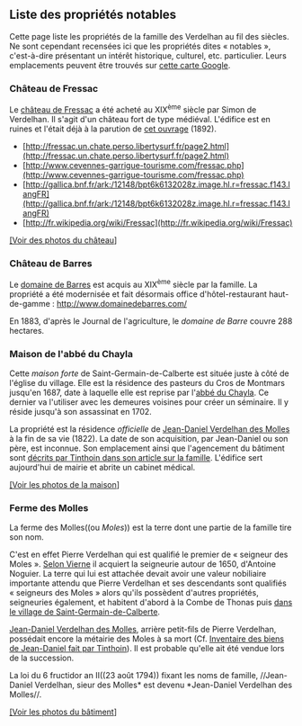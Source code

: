 ## Liste des propriétés notables

Cette page liste les propriétés de la famille des Verdelhan au fil des siècles. Ne sont cependant recensées ici que les propriétés dites « notables », c'est-à-dire présentant un intérêt historique, culturel, etc. particulier. Leurs emplacements peuvent être trouvés sur [cette carte Google](http://maps.google.com/maps/ms?ie=UTF&msa=0&msid=_206049082383953641369.0004b2e3d2744b9ac070f).

### Château de Fressac

Le [château de Fressac](wp>fr:Château_de_Fressac) a été acheté au XIX<sup>ème</sup> siècle par Simon de Verdelhan. Il s'agit d'un château fort de type médiéval. L'édifice est en ruines et l'était déjà à la parution de [cet ouvrage](http://gallica.bnf.fr/ark:/12148/bpt6k393388.image.hl.r=fressac.f55.langFR) (1892).

 * [http://fressac.un.chate.perso.libertysurf.fr/page2.html](http://fressac.un.chate.perso.libertysurf.fr/page2.html)
 * [http://www.cevennes-garrigue-tourisme.com/fressac.php](http://www.cevennes-garrigue-tourisme.com/fressac.php)
 * [http://gallica.bnf.fr/ark:/12148/bpt6k6132028z.image.hl.r=fressac.f143.langFR](http://gallica.bnf.fr/ark:/12148/bpt6k6132028z.image.hl.r=fressac.f143.langFR)
 * [http://fr.wikipedia.org/wiki/Fressac](http://fr.wikipedia.org/wiki/Fressac)

[\[Voir des photos du château](https://picasaweb.google.com/111524259305843655428/ChateauDeFressac092010?authkey=Gv1sRgCL6CwILs2MeHVw)\]

### Château de Barres

Le [domaine de Barres](wp>fr:Château_de_Barres) est acquis au XIX<sup>ème</sup> siècle par la famille. La propriété a été modernisée et fait désormais office d'hôtel-restaurant haut-de-gamme :
<http://www.domainedebarres.com/>

En 1883, d'après le Journal de l'agriculture, le *domaine de Barre*
couvre 288 hectares.

### Maison de l'abbé du Chayla

Cette *maison forte* de Saint-Germain-de-Calberte est située juste à
côté de l'église du village. Elle est la résidence des pasteurs du Cros de Montmars jusqu'en 1687, date à laquelle elle est reprise par l'[abbé du Chayla](wp>fr:François_de_Langlade_du_Chayla). Ce dernier va l'utiliser avec les demeures voisines pour créer un séminaire. Il y réside jusqu'à son assassinat en 1702.

La propriété est la résidence *officielle* de [Jean-Daniel Verdelhan des Molles](Jean-Daniel_Verdelhan_des_Molles_(1737-1822)) à
la fin de sa vie (1822). La date de son acquisition, par Jean-Daniel ou son père, est inconnue. Son emplacement ainsi que l'agencement du bâtiment sont [décrits par Tinthoin dans son article sur la famille](Une_famille_noble_Cévenole_au_XIXme_siècle_les_Verdelhan_des_Molles_(Tinthoin)).
L'édifice sert aujourd'hui de mairie et abrite un cabinet médical.

[\[Voir les photos de la maison](https://picasaweb.google.com/111524259305843655428/MaisonDeLAbbeDuChayla102009?authuser=0&authkey=Gv1sRgCOOdh8PszoefHA&feat=directlink)\]

### Ferme des Molles

La ferme des Molles((ou *Moles*)) est la terre dont une partie de la famille tire son nom.

C'est en effet Pierre Verdelhan qui est qualifié le premier de « seigneur des Moles ». [Selon Vierne](Les_Verdelhan_de_Saint-Germain-de-Calberte_(Vierne))
il acquiert la seigneurie autour de 1650, d'Antoine Noguier. La terre qui lui est attachée devait avoir une valeur nobiliaire importante attendu que Pierre Verdelhan et ses descendants sont qualifiés « seigneurs des Moles » alors qu'ils possèdent d'autres propriétés,
seigneuries également, et habitent d'abord à la Combe de Thonas puis
[dans le village de Saint-Germain-de-Calberte](#Maison_de_l'abbé_du_Chayla).

[Jean-Daniel Verdelhan des Molles](Jean-Daniel_Verdelhan_des_Molles_(1737-1822)),
arrière petit-fils de Pierre Verdelhan, possédait encore la métairie des Moles à sa mort (Cf. [Inventaire des biens de Jean-Daniel fait par Tinthoin](Une_famille_noble_Cévenole_au_XIXme_siècle_les_Verdelhan_des_Molles_(Tinthoin))).
Il est probable qu'elle ait été vendue lors de la succession.

La loi du 6 fructidor an II((23 août 1794)) fixant les noms de famille,
//Jean-Daniel Verdelhan, sieur des Molles* est devenu *Jean-Daniel Verdelhan des Molles//.

[\[Voir les photos du bâtiment](https://picasaweb.google.com/111524259305843655428/FermeDesMolles102009?authkey=Gv1sRgCJP1gYHPgo0B)\]
